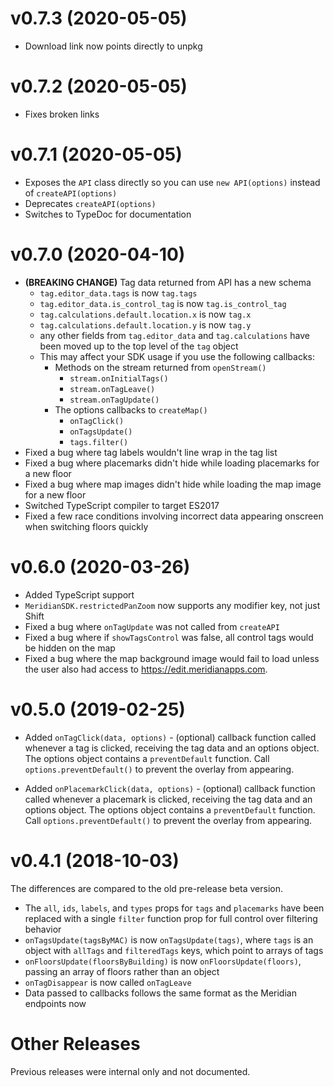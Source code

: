 # v0.7.3 (2020-05-05)

- Download link now points directly to unpkg

# v0.7.2 (2020-05-05)

- Fixes broken links

# v0.7.1 (2020-05-05)

- Exposes the `API` class directly so you can use `new API(options)` instead of `createAPI(options)`
- Deprecates `createAPI(options)`
- Switches to TypeDoc for documentation

# v0.7.0 (2020-04-10)

- **(BREAKING CHANGE)** Tag data returned from API has a new schema
  - `tag.editor_data.tags` is now `tag.tags`
  - `tag.editor_data.is_control_tag` is now `tag.is_control_tag`
  - `tag.calculations.default.location.x` is now `tag.x`
  - `tag.calculations.default.location.y` is now `tag.y`
  - any other fields from `tag.editor_data` and `tag.calculations` have been
    moved up to the top level of the `tag` object
  - This may affect your SDK usage if you use the following callbacks:
    - Methods on the stream returned from `openStream()`
      - `stream.onInitialTags()`
      - `stream.onTagLeave()`
      - `stream.onTagUpdate()`
    - The options callbacks to `createMap()`
      - `onTagClick()`
      - `onTagsUpdate()`
      - `tags.filter()`
- Fixed a bug where tag labels wouldn't line wrap in the tag list
- Fixed a bug where placemarks didn't hide while loading placemarks for a new
  floor
- Fixed a bug where map images didn't hide while loading the map image for a new
  floor
- Switched TypeScript compiler to target ES2017
- Fixed a few race conditions involving incorrect data appearing onscreen when
  switching floors quickly

# v0.6.0 (2020-03-26)

- Added TypeScript support
- `MeridianSDK.restrictedPanZoom` now supports any modifier key, not just Shift
- Fixed a bug where `onTagUpdate` was not called from `createAPI`
- Fixed a bug where if `showTagsControl` was false, all control tags would be
  hidden on the map
- Fixed a bug where the map background image would fail to load unless the user
  also had access to <https://edit.meridianapps.com>.

# v0.5.0 (2019-02-25)

- Added `onTagClick(data, options)` - (optional) callback function called
  whenever a tag is clicked, receiving the tag data and an options object. The
  options object contains a `preventDefault` function. Call
  `options.preventDefault()` to prevent the overlay from appearing.

- Added `onPlacemarkClick(data, options)` - (optional) callback function called
  whenever a placemark is clicked, receiving the tag data and an options object.
  The options object contains a `preventDefault` function. Call
  `options.preventDefault()` to prevent the overlay from appearing.

# v0.4.1 (2018-10-03)

The differences are compared to the old pre-release beta version.

- The `all`, `ids`, `labels`, and `types` props for `tags` and `placemarks` have
  been replaced with a single `filter` function prop for full control over
  filtering behavior
- `onTagsUpdate(tagsByMAC)` is now `onTagsUpdate(tags)`, where `tags` is an
  object with `allTags` and `filteredTags` keys, which point to arrays of tags
- `onFloorsUpdate(floorsByBuilding)` is now `onFloorsUpdate(floors)`, passing an
  array of floors rather than an object
- `onTagDisappear` is now called `onTagLeave`
- Data passed to callbacks follows the same format as the Meridian endpoints now

# Other Releases

Previous releases were internal only and not documented.
